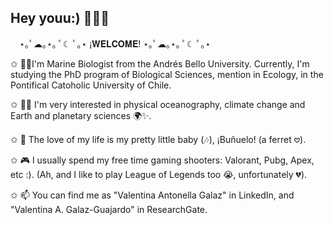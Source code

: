 ## Hey youu:) 🍒🐇🎀
⠀
    ⋆｡ﾟ☁︎｡⋆｡ ﾟ☾ ﾟ｡⋆
    ¡𝐖𝐄𝐋𝐂𝐎𝐌𝐄!     ⋆｡ﾟ☁︎｡⋆｡ ﾟ☾ ﾟ｡⋆


✩ 🌊🐚I'm Marine Biologist from the Andrés Bello University. Currently, I'm studying the PhD program of Biological Sciences, mention in Ecology, in the Pontifical Catoholic University of Chile.

✩ 🔭🧠 I'm very interested in physical oceanography, climate change and Earth and planetary sciences 🌍✨.

✩ 🦦 The love of my life is my pretty little baby (🎶), ¡Buñuelo! (a ferret 𖹭).

✩ 🎮 I usually spend my free time gaming shooters: Valorant, Pubg, Apex, etc :). (Ah, and I like to play League of Legends too 😭, unfortunately 💔).

✩ 📫 You can find me as "Valentina Antonella Galaz" in LinkedIn, and "Valentina A. Galaz-Guajardo" in ResearchGate.
